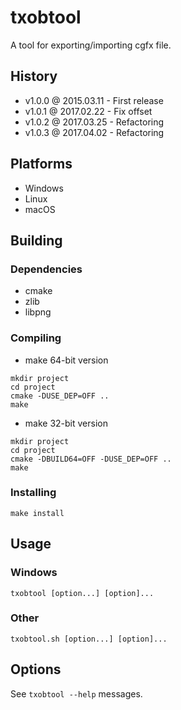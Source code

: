 # txobtool

A tool for exporting/importing cgfx file.

## History

- v1.0.0 @ 2015.03.11 - First release
- v1.0.1 @ 2017.02.22 - Fix offset
- v1.0.2 @ 2017.03.25 - Refactoring
- v1.0.3 @ 2017.04.02 - Refactoring

## Platforms

- Windows
- Linux
- macOS

## Building

### Dependencies

- cmake
- zlib
- libpng

### Compiling

- make 64-bit version
~~~
mkdir project
cd project
cmake -DUSE_DEP=OFF ..
make
~~~

- make 32-bit version
~~~
mkdir project
cd project
cmake -DBUILD64=OFF -DUSE_DEP=OFF ..
make
~~~

### Installing

~~~
make install
~~~

## Usage

### Windows

~~~
txobtool [option...] [option]...
~~~

### Other

~~~
txobtool.sh [option...] [option]...
~~~

## Options

See `txobtool --help` messages.
